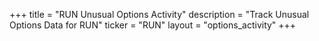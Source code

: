 +++
title = "RUN Unusual Options Activity"
description = "Track Unusual Options Data for RUN"
ticker = "RUN"
layout = "options_activity"
+++

